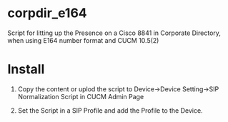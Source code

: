 # corpdir_e164
Script for litting up the Presence on a Cisco 8841 in Corporate Directory, when using E164 number format and CUCM 10.5(2)

# Install
1. Copy the content or uplod the script to Device->Device Setting->SIP Normalization Script in CUCM Admin Page

2. Set the Script in a SIP Profile and add the Profile to the Device.
